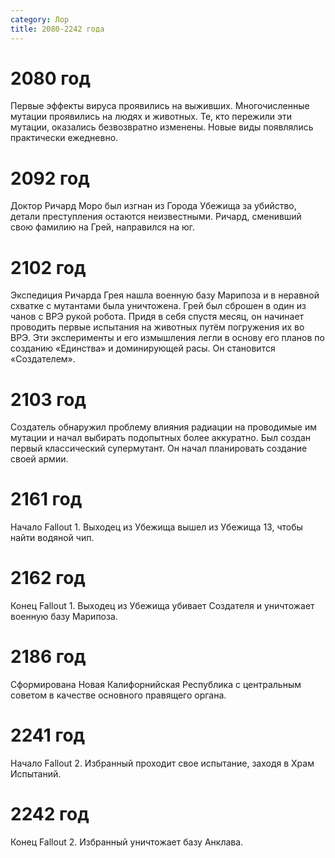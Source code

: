 ```yaml
---
category: Лор
title: 2080-2242 года
---
```


# 2080 год
Первые эффекты вируса проявились на выживших. Многочисленные мутации проявились на людях и животных. Те, кто пережили эти мутации, оказались безвозвратно изменены. Новые виды появлялись практически ежедневно.

# 2092 год
Доктор Ричард Моро был изгнан из Города Убежища за убийство, детали преступления остаются неизвестными. Ричард, сменивший свою фамилию на Грей, направился на юг.

# 2102 год
Экспедиция Ричарда Грея нашла военную базу Марипоза и в неравной схватке с мутантами была уничтожена. Грей был сброшен в один из чанов с ВРЭ рукой робота. Придя в себя спустя месяц, он начинает проводить первые испытания на животных путём погружения их во ВРЭ. Эти эксперименты и его измышления легли в основу его планов по созданию «Единства» и доминирующей расы. Он становится «Создателем».

# 2103 год
Создатель обнаружил проблему влияния радиации на проводимые им мутации и начал выбирать подопытных более аккуратно. Был создан первый классический супермутант. Он начал планировать создание своей армии.

# 2161 год
Начало Fallout 1. Выходец из Убежища вышел из Убежища 13, чтобы найти водяной чип.

# 2162 год
Конец Fallout 1. Выходец из Убежища убивает Создателя и уничтожает военную базу Марипоза.

# 2186 год
Сформирована Новая Калифорнийская Республика с центральным советом в качестве основного правящего органа.

# 2241 год
Начало Fallout 2. Избранный проходит свое испытание, заходя в Храм Испытаний.

# 2242 год
Конец Fallout 2. Избранный уничтожает базу Анклава.
